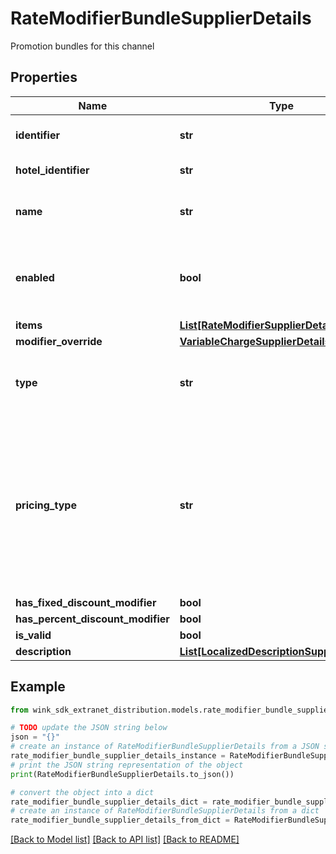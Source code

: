 # RateModifierBundleSupplierDetails

Promotion bundles for this channel

## Properties

Name | Type | Description | Notes
------------ | ------------- | ------------- | -------------
**identifier** | **str** | Unique record identifier | 
**hotel_identifier** | **str** | Hotel identifier. | 
**name** | **str** | Internal name of promotion ancillary. | 
**enabled** | **bool** | Whether this promotion ancillary is enabled or not. | [default to True]
**items** | [**List[RateModifierSupplierDetails]**](RateModifierSupplierDetails.md) |  | 
**modifier_override** | [**VariableChargeSupplierDetails**](VariableChargeSupplierDetails.md) |  | [optional] 
**type** | **str** | Required if manual override modifier is not null | [optional] 
**pricing_type** | **str** | Determines whether this discount should be applied per night, per stay or per person - per night; Required if amount override is not null | [optional] 
**has_fixed_discount_modifier** | **bool** |  | [optional] 
**has_percent_discount_modifier** | **bool** |  | [optional] 
**is_valid** | **bool** |  | [optional] 
**description** | [**List[LocalizedDescriptionSupplierDetails]**](LocalizedDescriptionSupplierDetails.md) |  | [optional] 

## Example

```python
from wink_sdk_extranet_distribution.models.rate_modifier_bundle_supplier_details import RateModifierBundleSupplierDetails

# TODO update the JSON string below
json = "{}"
# create an instance of RateModifierBundleSupplierDetails from a JSON string
rate_modifier_bundle_supplier_details_instance = RateModifierBundleSupplierDetails.from_json(json)
# print the JSON string representation of the object
print(RateModifierBundleSupplierDetails.to_json())

# convert the object into a dict
rate_modifier_bundle_supplier_details_dict = rate_modifier_bundle_supplier_details_instance.to_dict()
# create an instance of RateModifierBundleSupplierDetails from a dict
rate_modifier_bundle_supplier_details_from_dict = RateModifierBundleSupplierDetails.from_dict(rate_modifier_bundle_supplier_details_dict)
```
[[Back to Model list]](../README.md#documentation-for-models) [[Back to API list]](../README.md#documentation-for-api-endpoints) [[Back to README]](../README.md)


